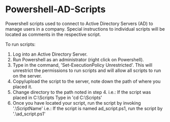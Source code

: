 # Powershell-AD-Scripts

Powershell scripts used to connect to Active Directory Servers (AD) to manage users in a company. Special instructions 
to individual scripts will be located as comments in the respective script.

To run scripts:

1. Log into an Active Directory Server.
2. Run Powershell as an administrator (right click on Powershell).
3. Type in the command, 'Set-ExecutionPolicy Unrestricted'. This will unrestrict the permissions to run scripts and will allow     all scripts to run on the server.
4. Copy/upload the script to the server, note down the path of where you placed it.
5. Change directory to the path noted in step 4.
      i.e.: If the script was placed in C:\Scripts
            Type in 'cd C:\Scripts'
6. Once you have located your script, run the script by invoking '.\ScriptName'
      i.e.: If the script is named ad_script.ps1, run the script by '.\ad_script.ps1'
